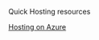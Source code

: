 Quick Hosting resources

[Hosting on Azure](https://docs.microsoft.com/en-us/azure/app-service/app-service-web-tutorial-dotnetcore-sqldb)

